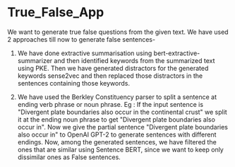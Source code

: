 # True_False_App
We want to generate true false questions from the given text. We have used 2 approaches till now to generate false sentences-

1. We have done extractive summarisation using bert-extractive-summarizer and then identified keywords from the summarized text using PKE. Then we have generated distractors for the generated keywords sense2vec and then replaced those distractors in the sentences containing those keywords.

2. We have used the Berkley Constituency parser to split a sentence at ending verb phrase or noun phrase. Eg : If the input sentence is "Divergent plate boundaries also occur in the continental crust" we split it at the ending noun phrase to get "Divergent plate boundaries also occur in". Now we give the partial sentence "Divergent plate boundaries also occur in" to OpenAI GPT-2 to generate sentences with different endings. Now, among the generated sentences, we have filtered the ones that are similar using Sentence BERT, since we want to keep only dissimilar ones as False sentences.
